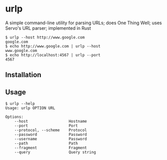 # urlp

A simple command-line utility for parsing URLs; does One Thing Well; uses Servo's URL parser; implemented in Rust


```shell
$ urlp --host http://www.google.com
google.com
$ echo http://www.google.com | urlp --host
www.google.com
$ echo http://localhost:4567 | urlp --port
4567
```

## Installation

## Usage

```shell
$ urlp --help
Usage: urlp OPTION URL

Options:
    --host                  Hostname
    --port                  Port
    --protocol, --scheme    Protocol
    --password              Password
    --username              Password
    --path                  Path
    --fragment              Fragment
    --query                 Query string
```